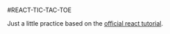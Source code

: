 #REACT-TIC-TAC-TOE

Just a little practice based on the [official react tutorial](https://reactjs.org/tutorial/tutorial.html).